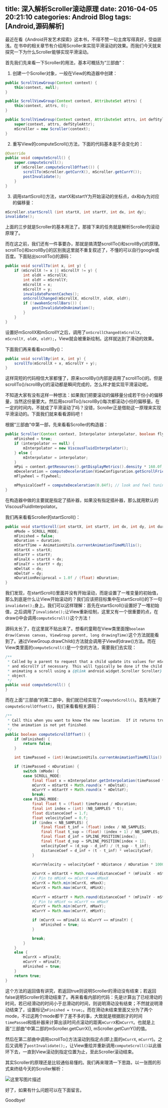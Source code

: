 title: 深入解析Scroller滚动原理
date: 2016-04-05 20:21:10
categories: Android Blog
tags: [Android,源码解析]
---
最近在看《Android开发艺术探索》这本书，不得不赞一句主席写得真好，受益匪浅。在书中的相关章节有介绍用Scroller来实现平滑滚动的效果。而我们今天就来探究一下为什么Scroller能够实现平滑滚动。

首先我们先来看一下Scroller的用法，基本可概括为“三部曲”：

1. 创建一个Scroller对象，一般在View的构造器中创建：
``` java
public ScrollViewGroup(Context context) {
    this(context, null);
}

public ScrollViewGroup(Context context, AttributeSet attrs) {
    this(context, attrs, 0);
}

public ScrollViewGroup(Context context, AttributeSet attrs, int defStyleAttr) {
    super(context, attrs, defStyleAttr);
    mScroller = new Scroller(context);
}
```

2. 重写View的computeScroll()方法，下面的代码基本是不会变化的：
``` java
@Override
public void computeScroll() {
    super.computeScroll();
    if (mScroller.computeScrollOffset()) {
        scrollTo(mScroller.getCurrX(), mScroller.getCurrY());
        postInvalidate();
    }
}
```

3. 调用startScroll()方法，startX和startY为开始滚动的坐标点，dx和dy为对应的偏移量：
``` java
mScroller.startScroll (int startX, int startY, int dx, int dy);
invalidate();
```

上面的三步就是Scroller的基本用法了。那接下来的任务就是解析Scroller的滚动原理了。

而在这之前，我们还有一件事要办，那就是搞清楚scrollTo()和scrollBy()的原理。scrollTo()和scrollBy()的区别我这里就不重复叙述了，不懂的可以自行google或百度。下面贴出scrollTo()的源码：
``` java
public void scrollTo(int x, int y) {
    if (mScrollX != x || mScrollY != y) {
        int oldX = mScrollX;
        int oldY = mScrollY;
        mScrollX = x;
        mScrollY = y;
        invalidateParentCaches();
        onScrollChanged(mScrollX, mScrollY, oldX, oldY);
        if (!awakenScrollBars()) {
            postInvalidateOnAnimation();
        }
    }
}
```

设置好mScrollX和mScrollY之后，调用了`onScrollChanged(mScrollX, mScrollY, oldX, oldY);`，View就会被重新绘制。这样就达到了滑动的效果。

下面我们再来看看scrollBy()：
``` java
public void scrollBy(int x, int y) {
    scrollTo(mScrollX + x, mScrollY + y);
}
```

这样简短的代码相信大家都懂了，原来scrollBy()内部是调用了scrollTo()的。但是scrollTo()/scrollBy()的滚动都是瞬间完成的，怎么样才能实现平滑滚动呢。

不知道大家有没有这样一种想法：如果我们把要滚动的偏移量分成若干份小的偏移量，当然这份量要大。然后用scrollTo()/scrollBy()每次都滚动小份的偏移量。在一定的时间内，不就成了平滑滚动了吗？没错，Scroller正是借助这一原理来实现平滑滚动的。下面我们就来看看源码吧！

根据“三部曲”中第一部，先来看看Scroller的构造器：
``` java
public Scroller(Context context, Interpolator interpolator, boolean flywheel) {
    mFinished = true;
    if (interpolator == null) {
        mInterpolator = new ViscousFluidInterpolator();
    } else {
        mInterpolator = interpolator;
    }
    mPpi = context.getResources().getDisplayMetrics().density * 160.0f;
    mDeceleration = computeDeceleration(ViewConfiguration.getScrollFriction());
    mFlywheel = flywheel;

    mPhysicalCoeff = computeDeceleration(0.84f); // look and feel tuning
}
```

在构造器中做的主要就是指定了插补器，如果没有指定插补器，那么就用默认的ViscousFluidInterpolator。

我们再来看看Scroller的startScroll()：
``` java
public void startScroll(int startX, int startY, int dx, int dy, int duration) {
    mMode = SCROLL_MODE;
    mFinished = false;
    mDuration = duration;
    mStartTime = AnimationUtils.currentAnimationTimeMillis();
    mStartX = startX;
    mStartY = startY;
    mFinalX = startX + dx;
    mFinalY = startY + dy;
    mDeltaX = dx;
    mDeltaY = dy;
    mDurationReciprocal = 1.0f / (float) mDuration;
}
```

我们发现，在startScroll()里面并没有开始滚动，而是设置了一堆变量的初始值，那么到底是什么让View开始滚动的？我们应该把目标集中在startScroll()的下一句`invalidate();`身上。我们可以这样理解：首先在startScroll()设置好了一堆初始值，之后调用了`invalidate();`让View重新绘制，这里又有一个很重要的点，在draw()中会调用`computeScroll()`这个方法！

源码太长了，在这里就不贴出来了。想看的童鞋在View类里面搜`boolean draw(Canvas canvas, ViewGroup parent, long drawingTime)`这个方法就能看到了。通过ViewGroup.drawChild()方法就会调用子View的draw()方法。而在View类里面的`computeScroll()`是一个空的方法，需要我们去实现：

``` java
/**
 * Called by a parent to request that a child update its values for mScrollX
 * and mScrollY if necessary. This will typically be done if the child is
 * animating a scroll using a {@link android.widget.Scroller Scroller}
 * object.
 */
public void computeScroll() {
}
```

而在上面“三部曲”的第二部中，我们就已经实现了`computeScroll()`。首先判断了`computeScrollOffset()`，我们来看看相关源码：
``` java
/**
 * Call this when you want to know the new location.  If it returns true,
 * the animation is not yet finished.
 */ 
public boolean computeScrollOffset() {
    if (mFinished) {
        return false;
    }

    int timePassed = (int)(AnimationUtils.currentAnimationTimeMillis() - mStartTime);

    if (timePassed < mDuration) {
        switch (mMode) {
        case SCROLL_MODE:
            final float x = mInterpolator.getInterpolation(timePassed * mDurationReciprocal);
            mCurrX = mStartX + Math.round(x * mDeltaX);
            mCurrY = mStartY + Math.round(x * mDeltaY);
            break;
        case FLING_MODE:
            final float t = (float) timePassed / mDuration;
            final int index = (int) (NB_SAMPLES * t);
            float distanceCoef = 1.f;
            float velocityCoef = 0.f;
            if (index < NB_SAMPLES) {
                final float t_inf = (float) index / NB_SAMPLES;
                final float t_sup = (float) (index + 1) / NB_SAMPLES;
                final float d_inf = SPLINE_POSITION[index];
                final float d_sup = SPLINE_POSITION[index + 1];
                velocityCoef = (d_sup - d_inf) / (t_sup - t_inf);
                distanceCoef = d_inf + (t - t_inf) * velocityCoef;
            }

            mCurrVelocity = velocityCoef * mDistance / mDuration * 1000.0f;
            
            mCurrX = mStartX + Math.round(distanceCoef * (mFinalX - mStartX));
            // Pin to mMinX <= mCurrX <= mMaxX
            mCurrX = Math.min(mCurrX, mMaxX);
            mCurrX = Math.max(mCurrX, mMinX);
            
            mCurrY = mStartY + Math.round(distanceCoef * (mFinalY - mStartY));
            // Pin to mMinY <= mCurrY <= mMaxY
            mCurrY = Math.min(mCurrY, mMaxY);
            mCurrY = Math.max(mCurrY, mMinY);

            if (mCurrX == mFinalX && mCurrY == mFinalY) {
                mFinished = true;
            }

            break;
        }
    }
    else {
        mCurrX = mFinalX;
        mCurrY = mFinalY;
        mFinished = true;
    }
    return true;
}
```

这个方法的返回值有讲究，若返回true则说明Scroller的滑动没有结束；若返回false说明Scroller的滑动结束了。再来看看内部的代码：先是计算出了已经滑动的时间，若已经滑动的时间小于总滑动的时间，则说明滑动没有结束；不然就说明滑动结束了，设置标记`mFinished = true;`。而在滑动未结束里面又分为了两个mode，不过这两个mode都干了差不多的事，大致就是根据刚才的时间`timePassed`和插补器来计算出该时间点滚动的距离`mCurrX`和`mCurrY`。也就是上面“三部曲”中第二部的mScroller.getCurrX(), mScroller.getCurrY()的值。

然后在第二部曲中调用scrollTo()方法滚动到指定点(即上面的`mCurrX`, `mCurrY`)。之后又调用了`postInvalidate();`，让View重绘并重新调用`computeScroll()`以此循环下去，一直到View滚动到指定位置为止，至此Scroller滚动结束。

其实Scroller的原理还是比较通俗易懂的。我们再来理清一下思路，以一张图的形式来终结今天的Scroller解析：

![这里写图片描述](/uploads/20160405/20160405235023.png)

好了，如果有什么问题可以在下面留言。

Goodbye!